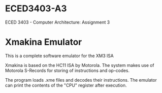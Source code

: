 # ECED3403-A3
ECED 3403 - Computer Architecture: Assignment 3

# Xmakina Emulator
This is a complete software emulator for the XM3 ISA

Xmakina is based on the HC11 ISA by Motorola.
The system makes use of Motorola S-Records for storing of instructions and op-codes.

The program loads .xme files and decodes their instructions. The emulator can 
print the contents of the "CPU" register after execution.
